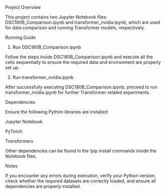 Project Overview

This project contains two Jupyter Notebook files: DSC180B_Comparison.ipynb and transformer_nvidia.ipynb, which are used for data comparison and running Transformer models, respectively.

Running Guide

1. Run DSC180B_Comparison.ipynb

Follow the steps inside DSC180B_Comparison.ipynb and execute all the cells sequentially to ensure the required data and environment are properly set up.

2. Run transformer_nvidia.ipynb

After successfully executing DSC180B_Comparison.ipynb, proceed to run transformer_nvidia.ipynb for further Transformer-related experiments.

Dependencies

Ensure the following Python libraries are installed:

Jupyter Notebook

PyTorch

Transformers

Other dependencies can be found in the !pip install commands inside the Notebook files.

Notes

If you encounter any errors during execution, verify your Python version, check whether the required datasets are correctly loaded, and ensure all dependencies are properly installed.

